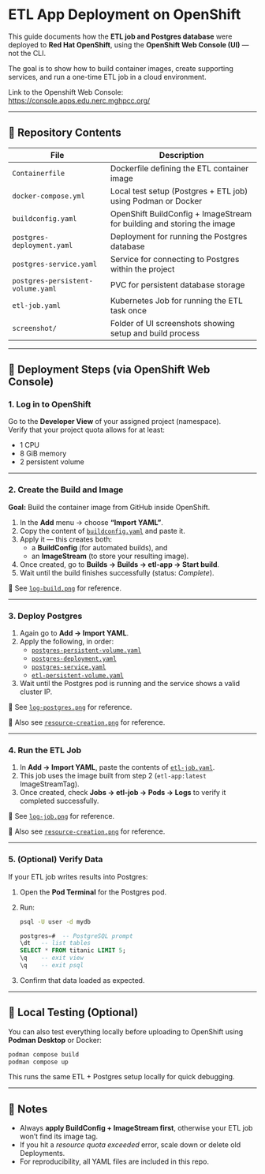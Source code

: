 # ETL App Deployment on OpenShift

This guide documents how the **ETL job and Postgres database** were deployed to **Red Hat OpenShift**, using the **OpenShift Web Console (UI)** — not the CLI.  

The goal is to show how to build container images, create supporting services, and run a one-time ETL job in a cloud environment.

Link to the Openshift Web Console: https://console.apps.edu.nerc.mghpcc.org/

---

## 🧱 Repository Contents

| File | Description |
|------|--------------|
| `Containerfile` | Dockerfile defining the ETL container image |
| `docker-compose.yml` | Local test setup (Postgres + ETL job) using Podman or Docker |
| `buildconfig.yaml` | OpenShift BuildConfig + ImageStream for building and storing the image |
| `postgres-deployment.yaml` | Deployment for running the Postgres database |
| `postgres-service.yaml` | Service for connecting to Postgres within the project |
| `postgres-persistent-volume.yaml` | PVC for persistent database storage |
| `etl-job.yaml` | Kubernetes Job for running the ETL task once |
| `screenshot/` | Folder of UI screenshots showing setup and build process |

---

## 🚀 Deployment Steps (via OpenShift Web Console)

### 1. Log in to OpenShift
Go to the **Developer View** of your assigned project (namespace).  
Verify that your project quota allows for at least:
- 1 CPU
- 8 GiB memory
- 2 persistent volume

---

### 2. Create the Build and Image
**Goal:** Build the container image from GitHub inside OpenShift.

1. In the **Add** menu → choose **“Import YAML”**.  
2. Copy the content of [`buildconfig.yaml`](./buildconfig.yaml) and paste it.  
3. Apply it — this creates both:
   - a **BuildConfig** (for automated builds), and  
   - an **ImageStream** (to store your resulting image).  
4. Once created, go to **Builds → Builds → etl-app → Start build**.  
5. Wait until the build finishes successfully (status: *Complete*).  

📸 See [`log-build.png`](./screenshot/log-build.png) for reference.

---

### 3. Deploy Postgres
1. Again go to **Add → Import YAML**.  
2. Apply the following, in order:
   - [`postgres-persistent-volume.yaml`](./postgres-persistent-volume.yaml)
   - [`postgres-deployment.yaml`](./postgres-deployment.yaml)
   - [`postgres-service.yaml`](./postgres-service.yaml)
   - [`etl-persistent-volume.yaml`](./etl-persistent-volume.yaml)
3. Wait until the Postgres pod is running and the service shows a valid cluster IP.

📸 See [`log-postgres.png`](./screenshot/log-postgres.png) for reference.

📸 Also see [`resource-creation.png`](./screenshot/resource-creation.png) for reference.

---

### 4. Run the ETL Job
1. In **Add → Import YAML**, paste the contents of [`etl-job.yaml`](./etl-job.yaml).  
2. This job uses the image built from step 2 (`etl-app:latest` ImageStreamTag).  
3. Once created, check **Jobs → etl-job → Pods → Logs** to verify it completed successfully.  

📸 See [`log-job.png`](./screenshot/log-job.png) for reference.

📸 Also see [`resource-creation.png`](./screenshot/resource-creation.png) for reference.

---

### 5. (Optional) Verify Data
If your ETL job writes results into Postgres:
1. Open the **Pod Terminal** for the Postgres pod.  
2. Run:
   ```bash 
   psql -U user -d mydb
   ```

   ```sql
   postgres=#  -- PostgreSQL prompt
   \dt   -- list tables
   SELECT * FROM titanic LIMIT 5;
   \q    -- exit view
   \q    -- exit psql
   ```
3. Confirm that data loaded as expected.

---

## 🧩 Local Testing (Optional)

You can also test everything locally before uploading to OpenShift using **Podman Desktop** or Docker:

```bash
podman compose build
podman compose up
```

This runs the same ETL + Postgres setup locally for quick debugging.

---

## 📝 Notes
- Always **apply BuildConfig + ImageStream first**, otherwise your ETL job won’t find its image tag.
- If you hit a *resource quota exceeded* error, scale down or delete old Deployments.
- For reproducibility, all YAML files are included in this repo.
